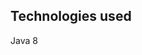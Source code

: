 
Technologies used
-----------------------------------------------------------------------------------------
Java 8
